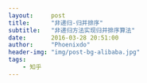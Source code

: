 ```yaml
---
layout:     post
title:      "非递归-归并排序"
subtitle:   "非递归方法实现归并排序算法"
date:       2016-03-28 20:51:00
author:     "Phoenixdo"
header-img: "img/post-bg-alibaba.jpg"
tags:
    - 知乎
---
```


